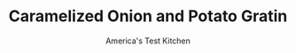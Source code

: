 ---
layout: ../../layouts/MarkdownPostLayout.astro
title: Caramelized Onion and Potato Gratin
author: America's Test Kitchen
pubDate: 2023-03-15
description: "We wanted to dress up our trusty potato gratin with sweet caramelized onions. But dealing with those onions led to tears of frustration."
image_url: https://res.cloudinary.com/hksqkdlah/image/upload/ar_1:1,c_fill,dpr_2.0,f_auto,fl_lossy.progressive.strip_profile,g_faces:auto,q_auto:low,w_344/8882_sfs-carmelizedonionpotatogratinv3-016-275924
tags: ["Side Dishes","Potatoes","Make Ahead"]
calories: 2860
protein: 11
carbohydrates: 38
fats: 
fiber: 3
ingredients: ["2 tablespoons, unsalted butter","3 , onions (see note), chopped","2 teaspoons, salt","1 tablespoon, brown sugar","1 cup, low-sodium chicken broth","2/3 cup, white wine","2/3 cup, heavy cream","1 teaspoon, balsamic vinegar","3 pounds, russet potatoes, peeled and sliced 1/8 inch thick (see note)","2 teaspoons, minced fresh thyme","1 teaspoon, pepper","1 1/2 cups, shredded Gruyere cheese"]
serves: 8
time: "2 hours"
instructions: ["CARAMELIZE ONIONS Adjust oven rack to middle position and heat oven to 350 degrees. Melt butter in large nonstick skillet over medium-high heat. Add onions and 1 teaspoon salt and cook until just beginning to brown, about 5 minutes. Stir in brown sugar and cook, stirring frequently, until onions are golden brown, about 5 minutes. Add ¹⁄₃ cup broth and cook until softened and deep golden brown and sticky, about 5 minutes. Transfer caramelized onions to medium bowl.","DEGLAZE PAN Bring remaining broth, wine, cream, and remaining salt to boil in now-empty skillet, scraping up any browned bits. Off heat, stir in vinegar; cover and keep warm.","ASSEMBLE GRATIN Shingle half of potatoes in 3-quart baking dish; sprinkle with 1 teaspoon thyme and ½ teaspoon pepper. Spread caramelized onions over potatoes and top with remaining potatoes, remaining thyme, and remaining pepper. Pour broth mixture over potatoes.","ADD CHEESE Bake until bubbling around edges, about 30 minutes. Top with Gruyere and bake until gratin is golden brown and fork inserted into center meets little resistance, 30 to 40 minutes. Let cool 15 minutes. Serve.","MAKE AHEAD: Caramelized onions and sauce can be refrigerated in separate airtight containers for 1 day. To finish, microwave onions and sauce separately for 30 seconds. Proceed with step three."]
nutrition: ["857 mg Potassium","256 mg Phosphorus","258 mg Calcium","1 mg Iron","55 mg Magnesium","726 mg Sodium","1 mg Zinc","17 g Fat","2 mg Niacin (B3)","4 g Monounsaturated","13 mg Vitamin C","57 mg Cholesterol","10 g Saturated","3 g Fiber","36 µg Folate (food)","5 g Sugars","5 µg Vitamin K","240 g Water","38 g Carbs","36 µg Folate equivalent (total)","11 g Protein","161 µg Vitamin A","357 kcal Energy","1 g Sugars, added","2860 calories"]
notes: "Thinly sliced potatoes are key to an evenly cooked gratin—use a mandoline slicer or the slicing disk on a food processor. You’ll need 3 cups of chopped onions."
---